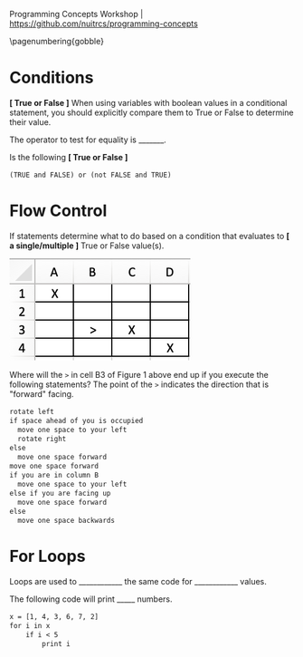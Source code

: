 Programming Concepts Workshop | https://github.com/nuitrcs/programming-concepts


\pagenumbering{gobble}

# Conditions

**[ True or False ]** When using variables with boolean values in a conditional statement, you should explicitly compare them to True or False to determine their value.

The operator to test for equality is _______.

Is the following **[ True or False ]**

```
(TRUE and FALSE) or (not FALSE and TRUE)
```


# Flow Control

If statements determine what to do based on a condition that evaluates to **[ a single/multiple ]** True or False value(s).

![](grid.png)

Where will the `>` in cell B3 of Figure 1 above end up if you execute the following statements?  The point of the `>` indicates the direction that is "forward" facing.

```
rotate left
if space ahead of you is occupied
  move one space to your left
  rotate right
else
  move one space forward
move one space forward
if you are in column B
  move one space to your left
else if you are facing up
  move one space forward
else 
  move one space backwards
```

# For Loops

Loops are used to ____________ the same code for ____________ values.

The following code will print _____ numbers.

```
x = [1, 4, 3, 6, 7, 2]
for i in x
	if i < 5
		print i
``` 
